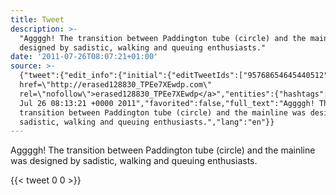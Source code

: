 ```yaml
---
title: Tweet
description: >-
  "Aggggh! The transition between Paddington tube (circle) and the mainline was
  designed by sadistic, walking and queuing enthusiasts."
date: '2011-07-26T08:07:21+01:00'
source: >-
  {"tweet":{"edit_info":{"initial":{"editTweetIds":["95768654645440512"],"editableUntil":"2011-07-26T09:13:21.220Z","editsRemaining":"5","isEditEligible":true}},"retweeted":false,"source":"<a
  href=\"http://erased128830_TPEe7XEwdp.com\"
  rel=\"nofollow\">erased128830_TPEe7XEwdp</a>","entities":{"hashtags":[],"symbols":[],"user_mentions":[],"urls":[]},"display_text_range":["0","131"],"favorite_count":"0","id_str":"95768654645440512","truncated":false,"retweet_count":"0","id":"95768654645440512","created_at":"Tue
  Jul 26 08:13:21 +0000 2011","favorited":false,"full_text":"Aggggh! The
  transition between Paddington tube (circle) and the mainline was designed by
  sadistic, walking and queuing enthusiasts.","lang":"en"}}
---
```

Aggggh! The transition between Paddington tube (circle) and the mainline was designed by sadistic, walking and queuing enthusiasts.
    
{{< tweet 0 0 >}}
    
